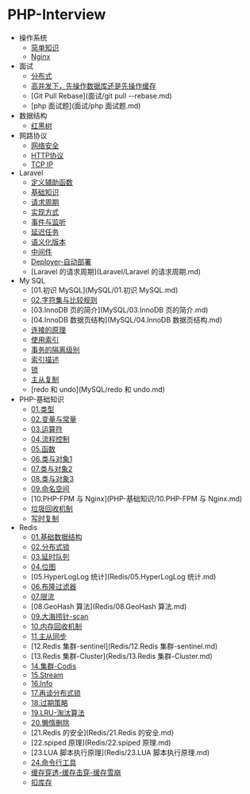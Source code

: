 # PHP-Interview

- 操作系统
  * [简单知识](操作系统/简单知识.md)
  * [Nginx](操作系统/Nginx.md)
- 面试
  * [分布式](面试/分布式.md)
  * [高并发下，先操作数据库还是先操作缓存](面试/高并发下，先操作数据库还是先操作缓存.md)
  * [Git Pull Rebase](面试/git pull --rebase.md)
  * [php 面试题](面试/php 面试题.md)
- 数据结构
  * [红黑树](数据结构/红黑树.md)
- 网路协议
  * [网络安全](网路协议/网络安全.md)
  * [HTTP协议](网路协议/HTTP协议.md)
  * [TCP IP](网路协议/TCP-IP.md)
- Laravel
  * [定义辅助函数](Laravel/定义辅助函数.md)
  * [基础知识](Laravel/基础知识.md)
  * [请求周期](Laravel/请求周期.md)
  * [实现方式](Laravel/实现方式.md)
  * [事件与监听](Laravel/事件与监听.md)
  * [延迟任务](Laravel/延迟任务.md)
  * [语义化版本](Laravel/语义化版本.md)
  * [中间件](Laravel/中间件.md)
  * [Deployer-自动部署](Laravel/Deployer-自动部署.md)
  * [Laravel 的请求周期](Laravel/Laravel 的请求周期.md)
- My SQL
  * [01.初识 MySQL](MySQL/01.初识 MySQL.md)
  * [02.字符集与比较规则](MySQL/02.字符集与比较规则.md)
  * [03.InnoDB 页的简介](MySQL/03.InnoDB 页的简介.md)
  * [04.InnoDB 数据页结构](MySQL/04.InnoDB 数据页结构.md)
  * [连接的原理](MySQL/连接的原理.md)
  * [使用索引](MySQL/使用索引.md)
  * [事务的隔离级别](MySQL/事务的隔离级别.md)
  * [索引描述](MySQL/索引描述.md)
  * [锁](MySQL/锁.md)
  * [主从复制](MySQL/主从复制.md)
  * [redo 和 undo](MySQL/redo 和 undo.md)
- PHP-基础知识
  * [01.类型](PHP-基础知识/01.类型.md)
  * [02.变量与常量](PHP-基础知识/02.变量与常量.md)
  * [03.运算符](PHP-基础知识/03.运算符.md)
  * [04.流程控制](PHP-基础知识/04.流程控制.md)
  * [05.函数](PHP-基础知识/05.函数.md)
  * [06.类与对象1](PHP-基础知识/06.类与对象1.md)
  * [07.类与对象2](PHP-基础知识/07.类与对象2.md)
  * [08.类与对象3](PHP-基础知识/08.类与对象3.md)
  * [09.命名空间](PHP-基础知识/09.命名空间.md)
  * [10.PHP-FPM 与 Nginx](PHP-基础知识/10.PHP-FPM 与 Nginx.md)
  * [垃圾回收机制](PHP-基础知识/垃圾回收机制.md)
  * [写时复制](PHP-基础知识/写时复制.md)
- Redis
  * [01.基础数据结构](Redis/01.基础数据结构.md)
  * [02.分布式锁](Redis/02.分布式锁.md)
  * [03.延时队列](Redis/03.延时队列.md)
  * [04.位图](Redis/04.位图.md)
  * [05.HyperLogLog 统计](Redis/05.HyperLogLog 统计.md)
  * [06.布隆过滤器](Redis/06.布隆过滤器.md)
  * [07.限流](Redis/07.限流.md)
  * [08.GeoHash 算法](Redis/08.GeoHash 算法.md)
  * [09.大海捞针-scan](Redis/09.大海捞针-scan.md)
  * [10.内存回收机制](Redis/10.内存回收机制.md)
  * [11.主从同步](Redis/11.主从同步.md)
  * [12.Redis 集群-sentinel](Redis/12.Redis 集群-sentinel.md)
  * [13.Redis 集群-Cluster](Redis/13.Redis 集群-Cluster.md)
  * [14.集群-Codis](Redis/14.集群-Codis.md)
  * [15.Stream](Redis/15.Stream.md)
  * [16.Info](Redis/16.Info.md)
  * [17.再谈分布式锁](Redis/17.再谈分布式锁.md)
  * [18.过期策略](Redis/18.过期策略.md)
  * [19.LRU-淘汰算法](Redis/19.LRU-淘汰算法.md)
  * [20.懒惰删除](Redis/20.懒惰删除.md)
  * [21.Redis 的安全](Redis/21.Redis 的安全.md)
  * [22.spiped 原理](Redis/22.spiped 原理.md)
  * [23.LUA 脚本执行原理](Redis/23.LUA 脚本执行原理.md)
  * [24.命令行工具](Redis/24.命令行工具.md)
  * [缓存穿透-缓存击穿-缓存雪崩](Redis/缓存穿透-缓存击穿-缓存雪崩.md)
  * [扣库存](Redis/扣库存.md)
